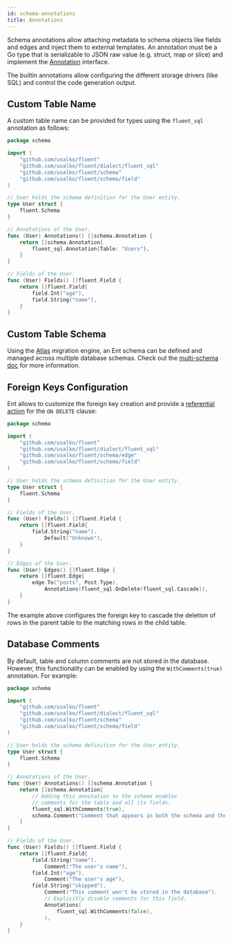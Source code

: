```yaml
---
id: schema-annotations
title: Annotations
---
```


Schema annotations allow attaching metadata to schema objects like fields and edges and inject them to external templates.
An annotation must be a Go type that is serializable to JSON raw value (e.g. struct, map or slice)
and implement the [Annotation](https://pkg.go.dev/github.com/usalko/fluent/schema?tab=doc#Annotation) interface.

The builtin annotations allow configuring the different storage drivers (like SQL) and control the code generation output. 

## Custom Table Name

A custom table name can be provided for types using the `fluent_sql` annotation as follows:

```go title="ent/schema/user.go"
package schema

import (
	"github.com/usalko/fluent"
	"github.com/usalko/fluent/dialect/fluent_sql"
	"github.com/usalko/fluent/schema"
	"github.com/usalko/fluent/schema/field"
)

// User holds the schema definition for the User entity.
type User struct {
	fluent.Schema
}

// Annotations of the User.
func (User) Annotations() []schema.Annotation {
	return []schema.Annotation{
		fluent_sql.Annotation{Table: "Users"},
	}
}

// Fields of the User.
func (User) Fields() []fluent.Field {
	return []fluent.Field{
		field.Int("age"),
		field.String("name"),
	}
}
```

## Custom Table Schema

Using the [Atlas](https://atlasgo.io) migration engine, an Ent schema can be defined and managed across multiple
database schemas. Check out the [multi-schema doc](multi_schema-migrations.mdx) for more information.

## Foreign Keys Configuration

Ent allows to customize the foreign key creation and provide a [referential action](https://dev.mysql.com/doc/refman/8.0/en/create-table-foreign-keys.html#foreign-key-referential-actions)
for the `ON DELETE` clause:

```go title="ent/schema/user.go" {27}
package schema

import (
	"github.com/usalko/fluent"
	"github.com/usalko/fluent/dialect/fluent_sql"
	"github.com/usalko/fluent/schema/edge"
	"github.com/usalko/fluent/schema/field"
)

// User holds the schema definition for the User entity.
type User struct {
	fluent.Schema
}

// Fields of the User.
func (User) Fields() []fluent.Field {
	return []fluent.Field{
		field.String("name").
			Default("Unknown"),
	}
}

// Edges of the User.
func (User) Edges() []fluent.Edge {
	return []fluent.Edge{
		edge.To("posts", Post.Type).
			Annotations(fluent_sql.OnDelete(fluent_sql.Cascade)),
	}
}
```

The example above configures the foreign key to cascade the deletion of rows in the parent table to the matching
rows in the child table.

## Database Comments

By default, table and column comments are not stored in the database. However, this functionality can be enabled by
using the `WithComments(true)` annotation. For example:

```go title="ent/schema/user.go" {18-21,34-37}
package schema

import (
	"github.com/usalko/fluent"
	"github.com/usalko/fluent/dialect/fluent_sql"
	"github.com/usalko/fluent/schema"
	"github.com/usalko/fluent/schema/field"
)

// User holds the schema definition for the User entity.
type User struct {
	fluent.Schema
}

// Annotations of the User.
func (User) Annotations() []schema.Annotation {
	return []schema.Annotation{
		// Adding this annotation to the schema enables
		// comments for the table and all its fields.
		fluent_sql.WithComments(true),
		schema.Comment("Comment that appears in both the schema and the generated code"),
	}
}

// Fields of the User.
func (User) Fields() []fluent.Field {
	return []fluent.Field{
		field.String("name").
			Comment("The user's name"),
		field.Int("age").
            Comment("The user's age"),
        field.String("skipped").
            Comment("This comment won't be stored in the database").
            // Explicitly disable comments for this field.
            Annotations(
                fluent_sql.WithComments(false),
            ),
	}
}
```
